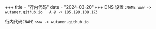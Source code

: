 +++
title = "行内代码"
date = "2024-03-20"
+++
DNS 设置
   `CNAME www -> wutaner.github.io  
   A @ -> 185.199.108.153
   `

行内代码`CNAME www -> wutaner.github.io`